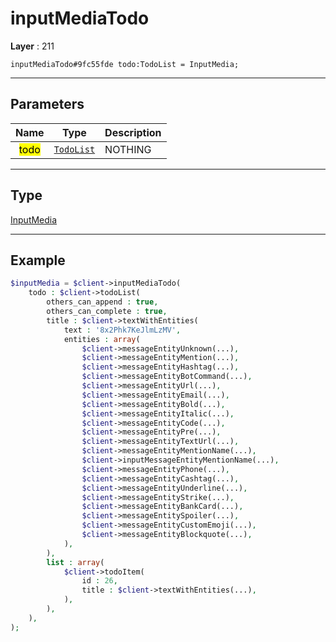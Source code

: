 # inputMediaTodo

**Layer** : 211

```tl
inputMediaTodo#9fc55fde todo:TodoList = InputMedia;
```

---

## Parameters

| Name | Type | Description |
| :---: | :---: | :--- |
| <mark>todo</mark> | [`TodoList`](type/TodoList) | NOTHING |

---

## Type

[InputMedia](type/InputMedia)

---

## Example

```php
$inputMedia = $client->inputMediaTodo(
	todo : $client->todoList(
		others_can_append : true,
		others_can_complete : true,
		title : $client->textWithEntities(
			text : '8x2Phk7KeJlmLzMV',
			entities : array(
				$client->messageEntityUnknown(...),
				$client->messageEntityMention(...),
				$client->messageEntityHashtag(...),
				$client->messageEntityBotCommand(...),
				$client->messageEntityUrl(...),
				$client->messageEntityEmail(...),
				$client->messageEntityBold(...),
				$client->messageEntityItalic(...),
				$client->messageEntityCode(...),
				$client->messageEntityPre(...),
				$client->messageEntityTextUrl(...),
				$client->messageEntityMentionName(...),
				$client->inputMessageEntityMentionName(...),
				$client->messageEntityPhone(...),
				$client->messageEntityCashtag(...),
				$client->messageEntityUnderline(...),
				$client->messageEntityStrike(...),
				$client->messageEntityBankCard(...),
				$client->messageEntitySpoiler(...),
				$client->messageEntityCustomEmoji(...),
				$client->messageEntityBlockquote(...),
			),
		),
		list : array(
			$client->todoItem(
				id : 26,
				title : $client->textWithEntities(...),
			),
		),
	),
);
```